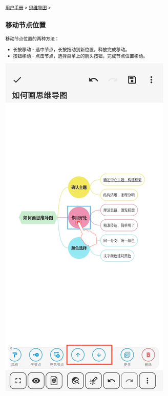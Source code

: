 [用户手册](/dragonnest/drawnote/manual) > [思维导图](/dragonnest/drawnote/manual/mind_mapping) >

移动节点位置
---


移动节点位置的两种方法：

- 长按移动 - 选中节点，长按拖动到新位置，释放完成移动。
- 按钮移动 - 点击节点，选择菜单上的箭头按钮，完成节点位置移动。

![](imgs/move_node.png)
